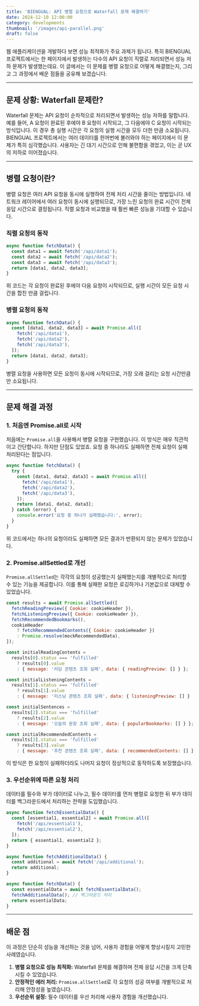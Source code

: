 ```yaml
---
title: 'BIENGUAL: API 병렬 요청으로 Waterfall 문제 해결하기'
date: 2024-12-10 12:00:00
category: developments
thumbnail: '/images/api-parallel.png'
draft: false
---
```


웹 애플리케이션을 개발하다 보면 성능 최적화가 주요 과제가 됩니다. 특히 BIENGUAL 프로젝트에서는 한 페이지에서 발생하는 다수의 API 요청이 직렬로 처리되면서 성능 저하 문제가 발생했는데요. 이 글에서는 이 문제를 병렬 요청으로 어떻게 해결했는지, 그리고 그 과정에서 배운 점들을 공유해 보겠습니다.

---

## 문제 상황: Waterfall 문제란?

Waterfall 문제는 API 요청이 순차적으로 처리되면서 발생하는 성능 저하를 말합니다. 예를 들어, A 요청이 완료된 후에야 B 요청이 시작되고, 그 다음에야 C 요청이 시작되는 방식입니다. 이 경우 총 실행 시간은 각 요청의 실행 시간을 모두 더한 만큼 소요됩니다. BIENGUAL 프로젝트에서는 여러 데이터를 한꺼번에 불러와야 하는 페이지에서 이 문제가 특히 심각했습니다. 사용자는 긴 대기 시간으로 인해 불편함을 겪었고, 이는 곧 UX의 저하로 이어졌습니다.

---

## 병렬 요청이란?

병렬 요청은 여러 API 요청을 동시에 실행하여 전체 처리 시간을 줄이는 방법입니다. 네트워크 레이어에서 여러 요청이 동시에 실행되므로, 가장 느린 요청의 완료 시간이 전체 응답 시간으로 결정됩니다. 직렬 요청과 비교했을 때 훨씬 빠른 성능을 기대할 수 있습니다.

### 직렬 요청의 동작

```javascript
async function fetchData() {
  const data1 = await fetch('/api/data1');
  const data2 = await fetch('/api/data2');
  const data3 = await fetch('/api/data3');
  return [data1, data2, data3];
}
```

위 코드는 각 요청이 완료된 후에야 다음 요청이 시작되므로, 실행 시간이 모든 요청 시간을 합친 만큼 걸립니다.

### 병렬 요청의 동작

```javascript
async function fetchData() {
  const [data1, data2, data3] = await Promise.all([
    fetch('/api/data1'),
    fetch('/api/data2'),
    fetch('/api/data3'),
  ]);
  return [data1, data2, data3];
}
```

병렬 요청을 사용하면 모든 요청이 동시에 시작되므로, 가장 오래 걸리는 요청 시간만큼만 소요됩니다.

---

## 문제 해결 과정

### 1. 처음엔 Promise.all로 시작

처음에는 `Promise.all`을 사용해서 병렬 요청을 구현했습니다. 이 방식은 매우 직관적이고 간단합니다. 하지만 단점도 있었죠. 요청 중 하나라도 실패하면 전체 요청이 실패 처리된다는 점입니다.

```javascript
async function fetchData() {
  try {
    const [data1, data2, data3] = await Promise.all([
      fetch('/api/data1'),
      fetch('/api/data2'),
      fetch('/api/data3'),
    ]);
    return [data1, data2, data3];
  } catch (error) {
    console.error('요청 중 하나가 실패했습니다:', error);
  }
}
```

위 코드에서는 하나의 요청이라도 실패하면 모든 결과가 반환되지 않는 문제가 있었습니다.

### 2. Promise.allSettled로 개선

`Promise.allSettled`는 각각의 요청이 성공했는지 실패했는지를 개별적으로 처리할 수 있는 기능을 제공합니다. 이를 통해 실패한 요청은 로깅하거나 기본값으로 대체할 수 있었습니다.

```javascript
const results = await Promise.allSettled([
  fetchReadingPreview({ Cookie: cookieHeader }),
  fetchListeningPreview({ Cookie: cookieHeader }),
  fetchRecommendedBookmarks(),
  cookieHeader
    ? fetchRecommendedContents({ Cookie: cookieHeader })
    : Promise.resolve(mockRecommendedData),
]);

const initialReadingContents =
  results[0].status === 'fulfilled'
    ? results[0].value
    : { message: '리딩 콘텐츠 조회 실패', data: { readingPreview: [] } };

const initialListeningContents =
  results[1].status === 'fulfilled'
    ? results[1].value
    : { message: '리스닝 콘텐츠 조회 실패', data: { listeningPreview: [] } };

const initialSentences =
  results[2].status === 'fulfilled'
    ? results[2].value
    : { message: '오늘의 문장 조회 실패', data: { popularBookmarks: [] } };

const initialRecommendedContents =
  results[3].status === 'fulfilled'
    ? results[3].value
    : { message: '추천 콘텐츠 조회 실패', data: { recommendedContents: [] } };
```

이 방식은 한 요청이 실패하더라도 나머지 요청이 정상적으로 동작하도록 보장했습니다.

### 3. 우선순위에 따른 요청 처리

데이터를 필수와 부가 데이터로 나누고, 필수 데이터를 먼저 병렬로 요청한 뒤 부가 데이터를 백그라운드에서 처리하는 전략을 도입했습니다.

```javascript
async function fetchEssentialData() {
  const [essential1, essential2] = await Promise.all([
    fetch('/api/essential1'),
    fetch('/api/essential2'),
  ]);
  return { essential1, essential2 };
}

async function fetchAdditionalData() {
  const additional = await fetch('/api/additional');
  return additional;
}

async function fetchData() {
  const essentialData = await fetchEssentialData();
  fetchAdditionalData(); // 백그라운드 처리
  return essentialData;
}
```

---

## 배운 점

이 과정은 단순히 성능을 개선하는 것을 넘어, 사용자 경험을 어떻게 향상시킬지 고민한 사례였습니다.

1. **병렬 요청으로 성능 최적화:** Waterfall 문제를 해결하며 전체 응답 시간을 크게 단축시킬 수 있었습니다.
2. **안정적인 에러 처리:** `Promise.allSettled`로 각 요청의 성공 여부를 개별적으로 처리해 안정성을 높였습니다.
3. **우선순위 설정:** 필수 데이터를 우선 처리해 사용자 경험을 개선했습니다.
